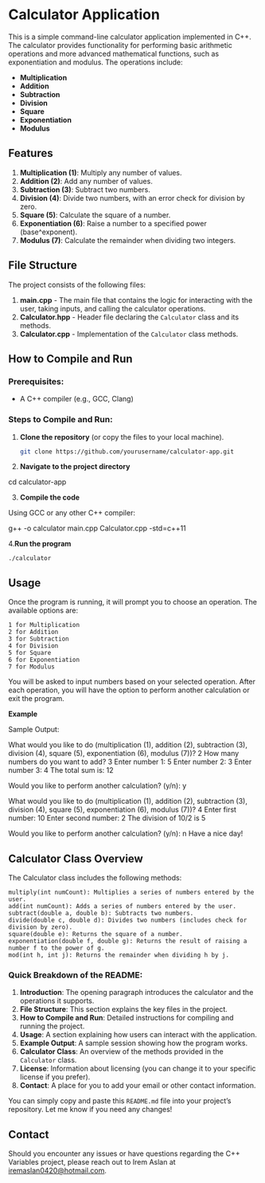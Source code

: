 # Calculator Application

This is a simple command-line calculator application implemented in C++. The calculator provides functionality for performing basic arithmetic operations and more advanced mathematical functions, such as exponentiation and modulus. The operations include:

- **Multiplication**
- **Addition**
- **Subtraction**
- **Division**
- **Square**
- **Exponentiation**
- **Modulus**

## Features

1. **Multiplication (1)**: Multiply any number of values.
2. **Addition (2)**: Add any number of values.
3. **Subtraction (3)**: Subtract two numbers.
4. **Division (4)**: Divide two numbers, with an error check for division by zero.
5. **Square (5)**: Calculate the square of a number.
6. **Exponentiation (6)**: Raise a number to a specified power (base^exponent).
7. **Modulus (7)**: Calculate the remainder when dividing two integers.

## File Structure

The project consists of the following files:

1. **main.cpp** - The main file that contains the logic for interacting with the user, taking inputs, and calling the calculator operations.
2. **Calculator.hpp** - Header file declaring the `Calculator` class and its methods.
3. **Calculator.cpp** - Implementation of the `Calculator` class methods.

## How to Compile and Run

### Prerequisites:
- A C++ compiler (e.g., GCC, Clang)

### Steps to Compile and Run:

1. **Clone the repository** (or copy the files to your local machine).
   
   ```bash
   git clone https://github.com/yourusername/calculator-app.git
   
2. **Navigate to the project directory**

cd calculator-app

3. **Compile the code**

Using GCC or any other C++ compiler:

g++ -o calculator main.cpp Calculator.cpp -std=c++11

4.**Run the program**

    ./calculator

## Usage

Once the program is running, it will prompt you to choose an operation. The available options are:

    1 for Multiplication
    2 for Addition
    3 for Subtraction
    4 for Division
    5 for Square
    6 for Exponentiation
    7 for Modulus

You will be asked to input numbers based on your selected operation. After each operation, you will have the option to perform another calculation or exit the program.

**Example**

Sample Output:

What would you like to do (multiplication (1), addition (2), subtraction (3), division (4), square (5), exponentiation (6), modulus (7))? 2
How many numbers do you want to add? 3
Enter number 1: 5
Enter number 2: 3
Enter number 3: 4
The total sum is: 12

Would you like to perform another calculation? (y/n): y

What would you like to do (multiplication (1), addition (2), subtraction (3), division (4), square (5), exponentiation (6), modulus (7))? 4
Enter first number: 10
Enter second number: 2
The division of 10/2 is 5

Would you like to perform another calculation? (y/n): n
Have a nice day!

## Calculator Class Overview

The Calculator class includes the following methods:

    multiply(int numCount): Multiplies a series of numbers entered by the user.
    add(int numCount): Adds a series of numbers entered by the user.
    subtract(double a, double b): Subtracts two numbers.
    divide(double c, double d): Divides two numbers (includes check for division by zero).
    square(double e): Returns the square of a number.
    exponentiation(double f, double g): Returns the result of raising a number f to the power of g.
    mod(int h, int j): Returns the remainder when dividing h by j.


### Quick Breakdown of the README:

1. **Introduction**: The opening paragraph introduces the calculator and the operations it supports.
2. **File Structure**: This section explains the key files in the project.
3. **How to Compile and Run**: Detailed instructions for compiling and running the project.
4. **Usage**: A section explaining how users can interact with the application.
5. **Example Output**: A sample session showing how the program works.
6. **Calculator Class**: An overview of the methods provided in the `Calculator` class.
7. **License**: Information about licensing (you can change it to your specific license if you prefer).
8. **Contact**: A place for you to add your email or other contact information.

You can simply copy and paste this `README.md` file into your project’s repository. Let me know if you need any changes!

## Contact

Should you encounter any issues or have questions regarding the C++ Variables project, please reach out to Irem Aslan at iremaslan0420@hotmail.com.
